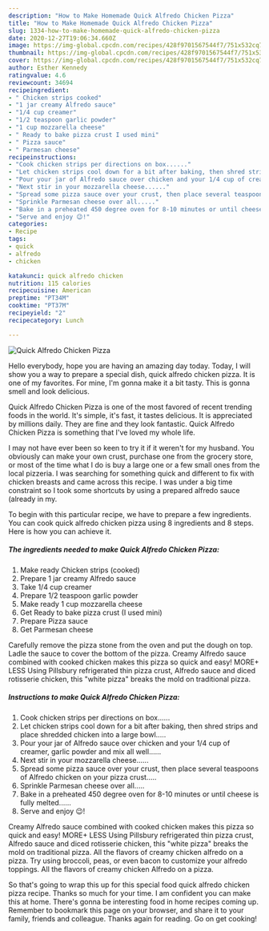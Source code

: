 ```yaml
---
description: "How to Make Homemade Quick Alfredo Chicken Pizza"
title: "How to Make Homemade Quick Alfredo Chicken Pizza"
slug: 1334-how-to-make-homemade-quick-alfredo-chicken-pizza
date: 2020-12-27T19:06:34.660Z
image: https://img-global.cpcdn.com/recipes/428f9701567544f7/751x532cq70/quick-alfredo-chicken-pizza-recipe-main-photo.jpg
thumbnail: https://img-global.cpcdn.com/recipes/428f9701567544f7/751x532cq70/quick-alfredo-chicken-pizza-recipe-main-photo.jpg
cover: https://img-global.cpcdn.com/recipes/428f9701567544f7/751x532cq70/quick-alfredo-chicken-pizza-recipe-main-photo.jpg
author: Esther Kennedy
ratingvalue: 4.6
reviewcount: 34694
recipeingredient:
- " Chicken strips cooked"
- "1 jar creamy Alfredo sauce"
- "1/4 cup creamer"
- "1/2 teaspoon garlic powder"
- "1 cup mozzarella cheese"
- " Ready to bake pizza crust I used mini"
- " Pizza sauce"
- " Parmesan cheese"
recipeinstructions:
- "Cook chicken strips per directions on box......"
- "Let chicken strips cool down for a bit after baking, then shred strips and place shredded chicken into a large bowl....."
- "Pour your jar of Alfredo sauce over chicken and your 1/4 cup of creamer, garlic powder and mix all well......"
- "Next stir in your mozzarella cheese......"
- "Spread some pizza sauce over your crust, then place several teaspoons of Alfredo chicken on your pizza crust....."
- "Sprinkle Parmesan cheese over all....."
- "Bake in a preheated 450 degree oven for 8-10 minutes or until cheese is fully melted......"
- "Serve and enjoy 😉!"
categories:
- Recipe
tags:
- quick
- alfredo
- chicken

katakunci: quick alfredo chicken 
nutrition: 115 calories
recipecuisine: American
preptime: "PT34M"
cooktime: "PT37M"
recipeyield: "2"
recipecategory: Lunch

---
```



![Quick Alfredo Chicken Pizza](https://img-global.cpcdn.com/recipes/428f9701567544f7/751x532cq70/quick-alfredo-chicken-pizza-recipe-main-photo.jpg)

Hello everybody, hope you are having an amazing day today. Today, I will show you a way to prepare a special dish, quick alfredo chicken pizza. It is one of my favorites. For mine, I'm gonna make it a bit tasty. This is gonna smell and look delicious.

Quick Alfredo Chicken Pizza is one of the most favored of recent trending foods in the world. It's simple, it's fast, it tastes delicious. It is appreciated by millions daily. They are fine and they look fantastic. Quick Alfredo Chicken Pizza is something that I've loved my whole life.

I may not have ever been so keen to try it if it weren&#39;t for my husband. You obviously can make your own crust, purchase one from the grocery store, or most of the time what I do is buy a large one or a few small ones from the local pizzeria. I was searching for something quick and different to fix with chicken breasts and came across this recipe. I was under a big time constraint so I took some shortcuts by using a prepared alfredo sauce (already in my.


To begin with this particular recipe, we have to prepare a few ingredients. You can cook quick alfredo chicken pizza using 8 ingredients and 8 steps. Here is how you can achieve it.

<!--inarticleads1-->

##### The ingredients needed to make Quick Alfredo Chicken Pizza:

1. Make ready  Chicken strips (cooked)
1. Prepare 1 jar creamy Alfredo sauce
1. Take 1/4 cup creamer
1. Prepare 1/2 teaspoon garlic powder
1. Make ready 1 cup mozzarella cheese
1. Get  Ready to bake pizza crust (I used mini)
1. Prepare  Pizza sauce
1. Get  Parmesan cheese


Carefully remove the pizza stone from the oven and put the dough on top. Ladle the sauce to cover the bottom of the pizza. Creamy Alfredo sauce combined with cooked chicken makes this pizza so quick and easy! MORE+ LESS Using Pillsbury refrigerated thin pizza crust, Alfredo sauce and diced rotisserie chicken, this &#34;white pizza&#34; breaks the mold on traditional pizza. 

<!--inarticleads2-->

##### Instructions to make Quick Alfredo Chicken Pizza:

1. Cook chicken strips per directions on box......
1. Let chicken strips cool down for a bit after baking, then shred strips and place shredded chicken into a large bowl.....
1. Pour your jar of Alfredo sauce over chicken and your 1/4 cup of creamer, garlic powder and mix all well......
1. Next stir in your mozzarella cheese......
1. Spread some pizza sauce over your crust, then place several teaspoons of Alfredo chicken on your pizza crust.....
1. Sprinkle Parmesan cheese over all.....
1. Bake in a preheated 450 degree oven for 8-10 minutes or until cheese is fully melted......
1. Serve and enjoy 😉!


Creamy Alfredo sauce combined with cooked chicken makes this pizza so quick and easy! MORE+ LESS Using Pillsbury refrigerated thin pizza crust, Alfredo sauce and diced rotisserie chicken, this &#34;white pizza&#34; breaks the mold on traditional pizza. All the flavors of creamy chicken alfredo on a pizza. Try using broccoli, peas, or even bacon to customize your alfredo toppings. All the flavors of creamy chicken Alfredo on a pizza. 

So that's going to wrap this up for this special food quick alfredo chicken pizza recipe. Thanks so much for your time. I am confident you can make this at home. There's gonna be interesting food in home recipes coming up. Remember to bookmark this page on your browser, and share it to your family, friends and colleague. Thanks again for reading. Go on get cooking!
